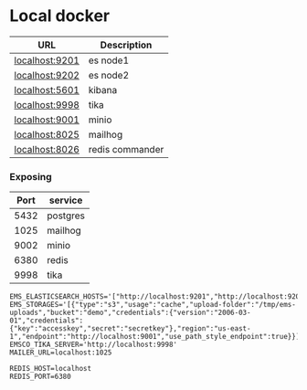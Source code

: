 # Local docker

| URL                                     | Description     |
|-----------------------------------------|-----------------|
| [localhost:9201](http://localhost:9201) | es node1        |
| [localhost:9202](http://localhost:9202) | es node2        |
| [localhost:5601](http://localhost:5601) | kibana          |
| [localhost:9998](http://localhost:9998) | tika            |
| [localhost:9001](http://localhost:9001) | minio           |
| [localhost:8025](http://localhost:8025) | mailhog         |
| [localhost:8026](http://localhost:8026) | redis commander |

### Exposing

| Port | service  |
|------|----------|
| 5432 | postgres |
| 1025 | mailhog  |
| 9002 | minio    |
| 6380 | redis    |
| 9998 | tika     |

```dotenv
EMS_ELASTICSEARCH_HOSTS='["http://localhost:9201","http://localhost:9202"]'
EMS_STORAGES='[{"type":"s3","usage":"cache","upload-folder":"/tmp/ems-uploads","bucket":"demo","credentials":{"version":"2006-03-01","credentials":{"key":"accesskey","secret":"secretkey"},"region":"us-east-1","endpoint":"http://localhost:9001","use_path_style_endpoint":true}}]'
EMSCO_TIKA_SERVER='http://localhost:9998'
MAILER_URL=localhost:1025

REDIS_HOST=localhost
REDIS_PORT=6380
```
